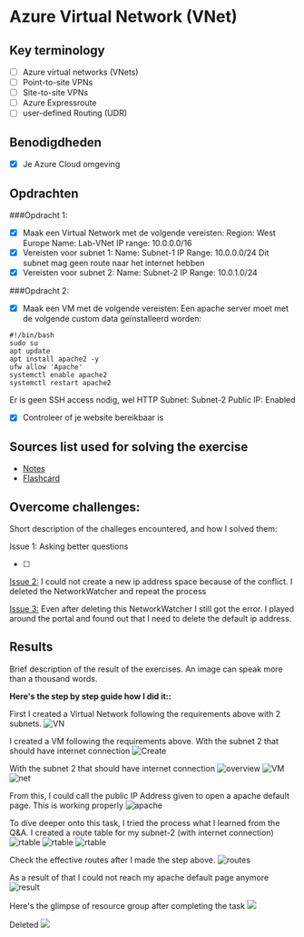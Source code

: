 # Azure Virtual Network (VNet)

## Key terminology

- [ ] Azure virtual networks (VNets)
- [ ] Point-to-site VPNs
- [ ] Site-to-site VPNs
- [ ] Azure Expressroute
- [ ] user-defined Routing (UDR)

## Benodigdheden

- [x] Je Azure Cloud omgeving

## Opdrachten

###Opdracht 1:

- [x] Maak een Virtual Network met de volgende vereisten:
      Region: West Europe
      Name: Lab-VNet
      IP range: 10.0.0.0/16
- [x] Vereisten voor subnet 1:
      Name: Subnet-1
      IP Range: 10.0.0.0/24
      Dit subnet mag geen route naar het internet hebben
- [x] Vereisten voor subnet 2:
      Name: Subnet-2
      IP Range: 10.0.1.0/24

###Opdracht 2:

- [x] Maak een VM met de volgende vereisten: Een apache server moet met de volgende custom data geïnstalleerd worden:

```
#!/bin/bash
sudo su
apt update
apt install apache2 -y
ufw allow 'Apache'
systemctl enable apache2
systemctl restart apache2
```

Er is geen SSH access nodig, wel HTTP
Subnet: Subnet-2
Public IP: Enabled

- [x] Controleer of je website bereikbaar is

## Sources list used for solving the exercise

- [Notes](https://drive.google.com/drive/folders/1OtQ_wYxGEuVkk2XZKPJAU1GY6BQS7u8k)
- [Flashcard]()

## Overcome challenges:

Short description of the challeges encountered, and how I solved them:

Issue 1: Asking better questions

- [ ] 

[Issue 2:](https://github.com/techgrounds/techgrounds-anj-dtmr/blob/main/00_includes/week-4-includes/az-10-issue2.1.png) I could not create a new ip address space because of the conflict. I deleted the NetworkWatcher and repeat the process

[Issue 3:](https://github.com/techgrounds/techgrounds-anj-dtmr/blob/main/00_includes/week-4-includes/az-10-issue3.2.png) Even after deleting this NetworkWatcher I still got the error. I played around the portal and found out that I need to delete the default ip address.



## Results

Brief description of the result of the exercises. An image can speak more than a thousand words.

**Here's the step by step guide how I did it::**


First I created a Virtual Network following the requirements above with 2 subnets.
![VN](https://github.com/techgrounds/techgrounds-anj-dtmr/blob/main/00_includes/week-4-includes/az-10-issue2.png)

I created a VM following the requirements above. With the subnet 2 that should have internet connection
![Create](https://github.com/techgrounds/techgrounds-anj-dtmr/blob/main/00_includes/week-4-includes/az-10-vm.png)

With the subnet 2 that should have internet connection
![overview](https://github.com/techgrounds/techgrounds-anj-dtmr/blob/main/00_includes/week-4-includes/az-10-vm-overview.png)
![VM](https://github.com/techgrounds/techgrounds-anj-dtmr/blob/main/00_includes/week-4-includes/az-10-vm-sub2.png)
![net](https://github.com/techgrounds/techgrounds-anj-dtmr/blob/main/00_includes/week-4-includes/az-10-vmnetwork.png)

From this, I could call the public IP Address given to open a apache default page. This is working properly
![apache](https://github.com/techgrounds/techgrounds-anj-dtmr/blob/main/00_includes/week-4-includes/az-10-result-before.png)

To dive deeper onto this task, I tried the process what I learned from the Q&A. I created a route table for my subnet-2 (with internet connection)
![rtable](https://github.com/techgrounds/techgrounds-anj-dtmr/blob/main/00_includes/week-4-includes/az-10-sub2-rtable.png)
![rtable](https://github.com/techgrounds/techgrounds-anj-dtmr/blob/main/00_includes/week-4-includes/az-10-sub2-rtable%20copy.png)
![rtable](https://github.com/techgrounds/techgrounds-anj-dtmr/blob/main/00_includes/week-4-includes/az-10-route-table.png)

Check the effective routes after I made the step above.
![routes](https://github.com/techgrounds/techgrounds-anj-dtmr/blob/main/00_includes/week-4-includes/az-10-0000.png)

As a result of that I could not reach my apache default page anymore
![result](https://github.com/techgrounds/techgrounds-anj-dtmr/blob/main/00_includes/week-4-includes/az-10-result-after.png)

Here's the glimpse of resource group after completing the task
![](https://github.com/techgrounds/techgrounds-anj-dtmr/blob/main/00_includes/week-4-includes/az-10-rscgrp.png)

Deleted
![](https://github.com/techgrounds/techgrounds-anj-dtmr/blob/main/00_includes/week-4-includes/az-10-deleting.png)


